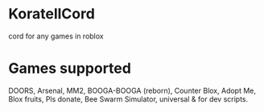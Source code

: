# KoratellCord
cord for any games in roblox
# Games supported
DOORS,
Arsenal,
MM2,
BOOGA-BOOGA (reborn),
Counter Blox,
Adopt Me,
Blox fruits,
Pls donate,
Bee Swarm Simulator,
universal & for dev scripts.
